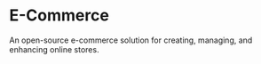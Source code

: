 # E-Commerce
An open-source e-commerce solution for creating, managing, and enhancing online stores.
